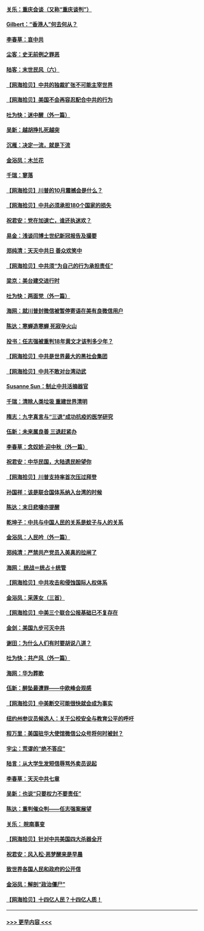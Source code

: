#### [关乐：重庆会谈（又称“重庆谈判”）](../pages/nsc993/n12437525.md?t=09292302) 
#### [Gilbert：“香港人”何去何从？](../pages/nsc993/n12435894.md?t=09292302) 
#### [李春草：哀中共](../pages/nsc993/n12435874.md?t=09292302) 
#### [尘客：史无前例之罪恶](../pages/nsc993/n12435762.md?t=09292302) 
#### [陆客：末世民风（六）](../pages/nsc993/n12435354.md?t=09292302) 
#### [【网海拾贝】中共的独裁扩张不可能主宰世界](../pages/nsc993/n12435151.md?t=09292302) 
#### [【网海拾贝】美国不会再容忍配合中共的行为](../pages/nsc993/n12433808.md?t=09292302) 
#### [吐为快：迷中醒（外一篇）](../pages/nsc993/n12433585.md?t=09292302) 
#### [吴新：越胡挣扎死越突](../pages/nsc993/n12433562.md?t=09292302) 
#### [沉雁：决定一流，就是下流](../pages/nsc993/n12432128.md?t=09292302) 
#### [金浴凤：木兰花](../pages/nsc993/n12432124.md?t=09292302) 
#### [千瑞：寥落](../pages/nsc993/n12432071.md?t=09292302) 
#### [【网海拾贝】川普的10月震撼会是什么？](../pages/nsc993/n12431624.md?t=09292302) 
#### [【网海拾贝】中共必须承担180个国家的损失](../pages/nsc993/n12428893.md?t=09292302) 
#### [祝君安：党在加速亡，谁还执迷欢？](../pages/nsc993/n12428652.md?t=09292302) 
#### [易金：浅谈闫博士世纪新冠报告及撮要](../pages/nsc993/n12426822.md?t=09292302) 
#### [郑纯清：天灭中共日 善众欢笑中](../pages/nsc993/n12426784.md?t=09292302) 
#### [【网海拾贝】中共须“为自己的行为承担责任”](../pages/nsc993/n12426067.md?t=09292302) 
#### [梁京：美台建交进行时](../pages/nsc993/n12424066.md?t=09292302) 
#### [吐为快：两面党（外一篇）](../pages/nsc993/n12424043.md?t=09292302) 
#### [海网：就川普封微信被暂停寄语在美有良微信用户](../pages/nsc993/n12424021.md?t=09292302) 
#### [陈达：寒蝉造寒蝉 死寂孕火山](../pages/nsc993/n12423958.md?t=09292302) 
#### [投书：任志强被重判18年黄文才该判多少年？](../pages/nsc993/n12423672.md?t=09292302) 
#### [【网海拾贝】中共是世界最大的黑社会集团](../pages/nsc993/n12423543.md?t=09292302) 
#### [【网海拾贝】中共不敢对台湾动武](../pages/nsc993/n12421418.md?t=09292302) 
#### [Susanne Sun：制止中共活摘器官](../pages/nsc993/n12419654.md?t=09292302) 
#### [千瑞：清除人类垃圾 重建世界清明](../pages/nsc993/n12419414.md?t=09292302) 
#### [隋志：九字真言与“三退”成功抗疫的医学研究](../pages/nsc993/n12419248.md?t=09292302) 
#### [伍新：未来属良善 三退赶紧办](../pages/nsc993/n12418496.md?t=09292302) 
#### [李春草：念奴娇·迎中秋（外一篇）](../pages/nsc993/n12418465.md?t=09292302) 
#### [祝君安：中华民国，大陆遗民盼望你](../pages/nsc993/n12418089.md?t=09292302) 
#### [【网海拾贝】川普支持率首次压过拜登](../pages/nsc993/n12418050.md?t=09292302) 
#### [孙国祥：该是联合国体系纳入台湾的时候](../pages/nsc993/n12417369.md?t=09292302) 
#### [陈达：末日悲嚎亦提醒](../pages/nsc993/n12416736.md?t=09292302) 
#### [乾坤子：中共与中国人民的关系是蚊子与人的关系](../pages/nsc993/n12416632.md?t=09292302) 
#### [金浴凤：人民吟（外一篇）](../pages/nsc993/n12416567.md?t=09292302) 
#### [郑纯清：严禁共产党员入美真的拉闸了](../pages/nsc993/n12416550.md?t=09292302) 
#### [海网： 统战＝统占＋统管](../pages/nsc993/n12416404.md?t=09292302) 
#### [【网海拾贝】中共攻击和侵蚀国际人权体系](../pages/nsc993/n12416250.md?t=09292302) 
#### [金浴凤：采莲女（三首）](../pages/nsc993/n12415517.md?t=09292302) 
#### [【网海拾贝】中美三个联合公报基础已不复存在](../pages/nsc993/n12415054.md?t=09292302) 
#### [金剑：美国九步可灭中共](../pages/nsc993/n12413183.md?t=09292302) 
#### [谢田：为什么人们有时要胡说八道？](../pages/nsc993/n12411861.md?t=09292302) 
#### [吐为快：共产风（外一篇）](../pages/nsc993/n12411761.md?t=09292302) 
#### [海网：华为葬歌](../pages/nsc993/n12410381.md?t=09292302) 
#### [伍新：醉坠最遭罪——中欧峰会观感](../pages/nsc993/n12410364.md?t=09292302) 
#### [【网海拾贝】中美断交可能很快就会成为事实](../pages/nsc993/n12409495.md?t=09292302) 
#### [纽约州参议员候选人：关于公校安全与教育公平的呼吁](../pages/nsc993/n12409228.md?t=09292302) 
#### [程万里：美国驻华大使馆微信公众号将何时被封？](../pages/nsc993/n12407397.md?t=09292302) 
#### [宇尘：荒谬的“绝不答应”](../pages/nsc993/n12407360.md?t=09292302) 
#### [陆言：从大学生发短信辱骂外卖员说起](../pages/nsc993/n12407285.md?t=09292302) 
#### [李春草：天灭中共七章](../pages/nsc993/n12406988.md?t=09292302) 
#### [吴新：也说“只要权力不要责任”](../pages/nsc993/n12406966.md?t=09292302) 
#### [陈达：重判催众判——任志强案展望](../pages/nsc993/n12404540.md?t=09292302) 
#### [关乐： 皖南事变](../pages/nsc993/n12404288.md?t=09292302) 
#### [【网海拾贝】针对中共美国四大杀器全开](../pages/nsc993/n12404172.md?t=09292302) 
#### [祝君安：风入松‧恶梦醒来是早晨](../pages/nsc993/n12401953.md?t=09292302) 
#### [致世界各国人民和政府的公开信](../pages/nsc993/n12401824.md?t=09292302) 
#### [金浴凤：解剖“政治僵尸”](../pages/nsc993/n12401808.md?t=09292302) 
#### [【网海拾贝】十四亿人民？十四亿人质！](../pages/nsc993/n12401708.md?t=09292302) 

----
#### [ >>> 更早内容 <<< ](../indexes/nsc993-earlier.md)
